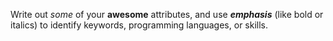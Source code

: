 Write out *some* of your **awesome** attributes, and use __*emphasis*__ (like bold or italics) to identify keywords, programming languages, or skills. 
